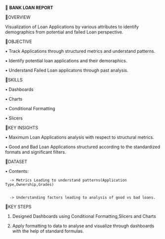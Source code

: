 🎯 **BANK LOAN REPORT**

📌OVERVIEW

   Visualization of Loan Applications by various attributes to identify demographics from potential and failed Loan perspective.
   
📌OBJECTIVE

  • Track Applications through structured metrics and understand patterns.
  
  • Identify potential loan applications and their demoraphics.
  
  • Understand Failed Loan applicatons through past analysis.

📌SKILLS

  •	Dashboards
  
  •	Charts
  
  •	Conditional Formatting
  
  •	Slicers
  
📌KEY INSIGHTS

  •	Maximum Loan Applications analysis with respect to structural metrics.
  
  •	Good and Bad Loan Applications structured according to the standardized formats and significant filters.

📌DATASET

  •	Contents:
  
      -> Metrics Leading to understand patterns(Application Type,Ownership,Grades)

      
      -> Understanding factors leading to analysis of good vs bad loans.

📌KEY STEPS

  1. Designed Dashboards using Conditional Formatting,Slicers and Charts
   
  2. Apply formatting to data to analyse and visualize through dashboards with the help of standard formulas.
  
  

